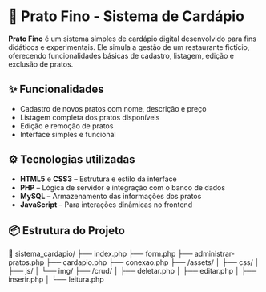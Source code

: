 # 🥘 Prato Fino - Sistema de Cardápio

**Prato Fino** é um sistema simples de cardápio digital desenvolvido para fins didáticos e experimentais. Ele simula a gestão de um restaurante fictício, oferecendo funcionalidades básicas de cadastro, listagem, edição e exclusão de pratos.

## ✨ Funcionalidades

- Cadastro de novos pratos com nome, descrição e preço
- Listagem completa dos pratos disponíveis
- Edição e remoção de pratos
- Interface simples e funcional

## ⚙️ Tecnologias utilizadas

- **HTML5** e **CSS3** – Estrutura e estilo da interface
- **PHP** – Lógica de servidor e integração com o banco de dados
- **MySQL** – Armazenamento das informações dos pratos
- **JavaScript** – Para interações dinâmicas no frontend

## 📦 Estrutura do Projeto

📁 sistema_cardapio/
├── index.php
├── form.php
├── administrar-pratos.php
├── cardapio.php
├── conexao.php
├── /assets/
│   ├── css/
│   ├── js/
│   └── img/
├── /crud/
│   ├── deletar.php
│   ├── editar.php
│   ├── inserir.php
│   └── leitura.php
